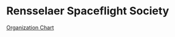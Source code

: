 # Rensselaer Spaceflight Society

[Organization Chart](https://docs.google.com/spreadsheets/d/13oJCnEv5jZntpyPmnJ2o2BjTtkflD86smuL5Vuw5qdQ/edit?usp=sharing)